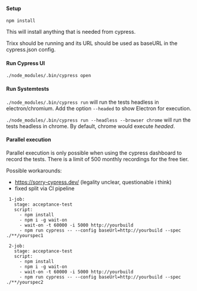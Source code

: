 #### Setup
`npm install`

This will install anything that is needed from cypress.

Trixx should be running and its URL should be used as baseURL in the cypress.json config.

#### Run Cypress UI
`./node_modules/.bin/cypress open`

#### Run Systemtests
`./node_modules/.bin/cypress run`
will run the tests headless in electron/chromium. Add the option `--headed` to show Electron for execution.

`./node_modules/.bin/cypress run --headless --browser chrome`
will run the tests headless in chrome. By default, chrome would execute *headed*.

#### Parallel execution
Parallel execution is only possible when using the cypress dashboard to record the tests. There is a limit of 500 monthly recordings for the free tier.

Possible workarounds:
* https://sorry-cypress.dev/ (legality unclear, questionable i think)
* fixed split via CI pipeline
```
 1-job:
   stage: acceptance-test
   script:
     - npm install
     - npm i -g wait-on
     - wait-on -t 60000 -i 5000 http://yourbuild
     - npm run cypress -- --config baseUrl=http://yourbuild --spec ./**/yourspec1

 2-job:
   stage: acceptance-test
   script:
     - npm install
     - npm i -g wait-on
     - wait-on -t 60000 -i 5000 http://yourbuild
     - npm run cypress -- --config baseUrl=http://yourbuild --spec ./**/yourspec2
```